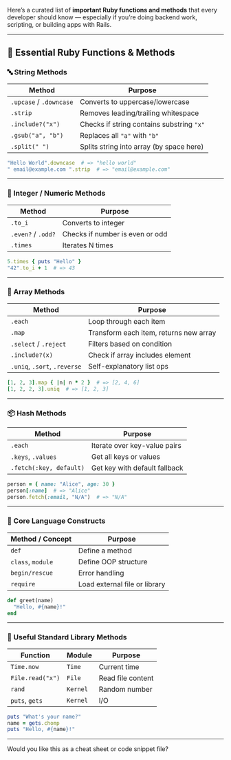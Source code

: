 Here’s a curated list of **important Ruby functions and methods** that every developer should know — especially if you’re doing backend work, scripting, or building apps with Rails.

---

## 🧰 Essential Ruby Functions & Methods

### 🔤 String Methods

| Method                  | Purpose                                   |
| ----------------------- | ----------------------------------------- |
| `.upcase` / `.downcase` | Converts to uppercase/lowercase           |
| `.strip`                | Removes leading/trailing whitespace       |
| `.include?("x")`        | Checks if string contains substring `"x"` |
| `.gsub("a", "b")`       | Replaces all `"a"` with `"b"`             |
| `.split(" ")`           | Splits string into array (by space here)  |

```ruby
"Hello World".downcase  # => "hello world"
" email@example.com ".strip  # => "email@example.com"
```

---

### 🔢 Integer / Numeric Methods

| Method             | Purpose                         |
| ------------------ | ------------------------------- |
| `.to_i`            | Converts to integer             |
| `.even?` / `.odd?` | Checks if number is even or odd |
| `.times`           | Iterates N times                |

```ruby
5.times { puts "Hello" }
"42".to_i + 1  # => 43
```

---

### 🔁 Array Methods

| Method                       | Purpose                                |
| ---------------------------- | -------------------------------------- |
| `.each`                      | Loop through each item                 |
| `.map`                       | Transform each item, returns new array |
| `.select` / `.reject`        | Filters based on condition             |
| `.include?(x)`               | Check if array includes element        |
| `.uniq`, `.sort`, `.reverse` | Self-explanatory list ops              |

```ruby
[1, 2, 3].map { |n| n * 2 }  # => [2, 4, 6]
[1, 2, 2, 3].uniq  # => [1, 2, 3]
```

---

### 📦 Hash Methods

| Method                  | Purpose                       |
| ----------------------- | ----------------------------- |
| `.each`                 | Iterate over key-value pairs  |
| `.keys`, `.values`      | Get all keys or values        |
| `.fetch(:key, default)` | Get key with default fallback |

```ruby
person = { name: "Alice", age: 30 }
person[:name]  # => "Alice"
person.fetch(:email, "N/A")  # => "N/A"
```

---

### 🧠 Core Language Constructs

| Method / Concept  | Purpose                       |
| ----------------- | ----------------------------- |
| `def`             | Define a method               |
| `class`, `module` | Define OOP structure          |
| `begin/rescue`    | Error handling                |
| `require`         | Load external file or library |

```ruby
def greet(name)
  "Hello, #{name}!"
end
```

---

### 🧪 Useful Standard Library Methods

| Function         | Module   | Purpose           |
| ---------------- | -------- | ----------------- |
| `Time.now`       | `Time`   | Current time      |
| `File.read("x")` | `File`   | Read file content |
| `rand`           | `Kernel` | Random number     |
| `puts`, `gets`   | `Kernel` | I/O               |

```ruby
puts "What's your name?"
name = gets.chomp
puts "Hello, #{name}!"
```

---

Would you like this as a cheat sheet or code snippet file?
